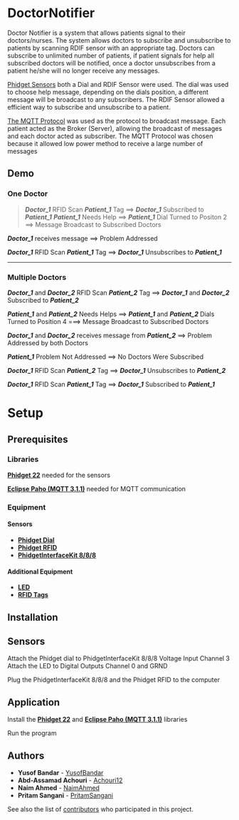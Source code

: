 # DoctorNotifier
Doctor Notifier is a system that allows patients signal to their doctors/nurses. The system allows doctors to subscribe and unsubscribe to patients by scanning RDIF sensor with an appropriate tag. Doctors can subscribe to unlimited number of patients, if patient signals for help all subscribed doctors will be notified, once a doctor unsubscribes from a patient he/she will no longer receive any messages. 

[Phidget Sensors](https://www.phidgets.com/?) both a Dial and RDIF Sensor were used. The dial was used to choose help message, depending on the dials position, a different message will be broadcast to any subscribers. The RDIF Sensor allowed a efficient way to subscribe and unsubscribe to a patient.

[The MQTT Protocol](http://mqtt.org/) was used as the protocol to broadcast message. Each patient acted as the Broker (Server), allowing the broadcast of messages and each doctor acted as subscriber. The MQTT Protocol was chosen because it allowed low power method to receive a large number of messages

## Demo
### One Doctor
> ***Doctor_1*** RFID Scan ***Patient_1*** Tag ⟹ ***Doctor_1*** Subscribed to ***Patient_1***
> ***Patient_1*** Needs Help ⟹ ***Patient_1*** Dial Turned to Positon 2 ⟹ Message Broadcast to Subscribed Doctors

***Doctor_1*** receives message ⟹ Problem Addressed

***Doctor_1*** RFID Scan ***Patient_1*** Tag ⟹ ***Doctor_1*** Unsubscribes to ***Patient_1***

---

### Multiple Doctors
***Doctor_1*** and ***Doctor_2*** RFID Scan ***Patient_2*** Tag  ⟹ ***Doctor_1*** and ***Doctor_2*** Subscribed to ***Patient_2***

***Patient_1*** and ***Patient_2*** Needs Helps ⟹ ***Patient_1*** and ***Patient_2*** Dials Turned to Position 4 ===> Message Broadcast to Subscribed Doctors

***Doctor_1*** and ***Doctor_2*** receives message from ***Patient_2*** ⟹ Problem Addressed by both Doctors

***Patient_1*** Problem Not Addressed ⟹ No Doctors Were Subscribed

***Doctor_1*** RFID Scan ***Patient_2*** Tag ⟹ ***Doctor_1*** Unsubscribes to ***Patient_2***

***Doctor_1*** RFID Scan ***Patient_1*** Tag ⟹ ***Doctor_1*** Subscribed to ***Patient_1***


# Setup

## Prerequisites

### Libraries
[**Phidget 22**](https://www.phidgets.com/docs/Language_-_Java#Libraries) needed for the sensors

[**Eclipse Paho (MQTT 3.1.1)**](https://www.eclipse.org/paho/clients/java/#) needed for MQTT communication

### Equipment

#### Sensors
* [**Phidget Dial**](https://www.phidgets.com/?prodid=44)
* [**Phidget RFID**](https://www.phidgets.com/?prodid=23)
* [**PhidgetInterfaceKit 8/8/8**](https://www.phidgets.com/?tier=3&catid=2&pcid=1&prodid=1021)

#### Additional Equipment
* [**LED**](https://www.phidgets.com/?tier=3&catid=60&pcid=53&prodid=442)
* [**RFID Tags**](https://www.phidgets.com/?tier=1&catid=47&pcid=40)

## Installation

## Sensors
Attach the Phidget dial to PhidgetInterfaceKit 8/8/8 Voltage Input Channel 3
Attach the LED to Digital Outputs Channel 0 and GRND

Plug the PhidgetInterfaceKit 8/8/8 and the Phidget RFID to the computer

## Application
Install the [**Phidget 22**](https://www.phidgets.com/docs/Language_-_Java#Libraries) and [**Eclipse Paho (MQTT 3.1.1)**](https://www.eclipse.org/paho/clients/java/#) libraries

Run the program 


## Authors
* **Yusof Bandar** - [YusofBandar](https://github.com/YusofBandar)
* **Abd-Assamad Achouri** - [Achouri12](https://github.com/Abd-AssamadAchouri)
* **Naim Ahmed** - [NaimAhmed](https://github.com/NaimAhmed)
* **Pritam Sangani** - [PritamSangani](https://github.com/PritamSangani) 

See also the list of [contributors](https://github.com/YusofBandar/DoctorNotifier/graphs/contributors) who participated in this project.
